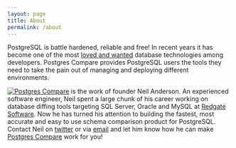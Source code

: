 ```yaml
---
layout: page
title: About
permalink: /about
---
```


PostgreSQL is battle hardened, reliable and free! In recent years it has become one of the most [loved and wanted](https://insights.stackoverflow.com/survey/2017#technology-most-loved-dreaded-and-wanted-databases) database technologies among developers. Postgres Compare provides PostgreSQL users the tools they need to take the pain out of managing and deploying different environments.

<img style="float: left;" src="https://s.gravatar.com/avatar/36949a5dd0f8e2c6984cacd3a63482f6?s=80"/> [Postgres Compare](https://www.postgrescompare.com) is the work of founder Neil Anderson. An experienced software engineer, Neil spent a large chunk of his career working on database diffing tools targeting SQL Server, Oracle and MySQL at [Redgate Software](https://www.red-gate.com). Now he has turned his attention to building the fastest, most accurate and easy to use schema comparison product for PostgreSQL. Contact Neil on [twitter](https://www.twitter.com/neilAnders0n) or via [email](mailto://neil@postgrescompare.com) and let him know how he can make [Postgres Compare](https://www.postgrescompare.com) work for you!
